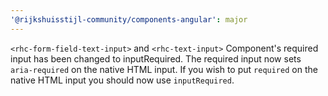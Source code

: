 ```yaml
---
'@rijkshuisstijl-community/components-angular': major
---
```


`<rhc-form-field-text-input>` and `<rhc-text-input>` Component's required input has been changed to inputRequired. The required input now sets `aria-required` on the native HTML input. If you wish to put `required` on the native HTML input you should now use `inputRequired`.
